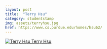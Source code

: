 ```yaml
---
layout: post
title:  "Terry Hsu"
category: studentstamp
img: assets/terryhsu.jpg
href: https://www.cs.purdue.edu/homes/hsu62/
---
```

<a href="https://www.cs.purdue.edu/homes/hsu62/">
  <img src="assets/terryhsu.jpg" alt="Terry Hsu">
  <span class="student-name">Terry Hsu</span>
</a>
